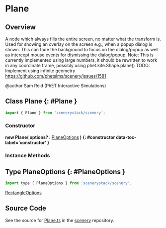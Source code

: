 # Plane

## Overview

A node which always fills the entire screen, no matter what the transform is.
Used for showing an overlay on the screen e.g., when a popup dialog is shown.
This can fade the background to focus on the dialog/popup as well as intercept mouse events for dismissing the dialog/popup.
Note: This is currently implemented using large numbers, it should be rewritten to work in any coordinate frame, possibly using phet.kite.Shape.plane()
TODO: Implement using infinite geometry https://github.com/phetsims/scenery/issues/1581

@author Sam Reid (PhET Interactive Simulations)

## Class Plane {: #Plane }


```js
import { Plane } from 'scenerystack/scenery';
```
### Constructor

#### new Plane( options? : <span style="font-weight: 400;">[PlaneOptions](../scenery/Plane.md#PlaneOptions)</span> ) {: #constructor data-toc-label='constructor' }

### Instance Methods





## Type PlaneOptions {: #PlaneOptions }


```js
import type { PlaneOptions } from 'scenerystack/scenery';
```


[RectangleOptions](../scenery/Rectangle.md#RectangleOptions)



## Source Code

See the source for [Plane.ts](https://github.com/phetsims/scenery/blob/main/js/nodes/Plane.ts) in the [scenery](https://github.com/phetsims/scenery) repository.
